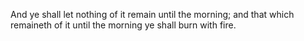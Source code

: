 And ye shall let nothing of it remain until the morning; and that which remaineth of it until the morning ye shall burn with fire.
